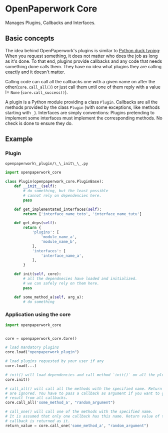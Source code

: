 # OpenPaperwork Core

Manages Plugins, Callbacks and Interfaces.

## Basic concepts

The idea behind OpenPaperwork's plugins is similar to
[Python duck typing](https://en.wikipedia.org/wiki/Duck_typing): When you
request something, it does not matter who does the job as long as it's done. To
that end, plugins provide callbacks and any code that needs something done
calls them. They have no idea what plugins they are calling exactly and it
doesn't matter.

Calling code can call all the callbacks one with a given name on after the
other(`core.call_all()`) or just call them until one of them reply with a
value != `None` (`core.call_success()`).

A plugin is a Python module providing a class `Plugin`.
Callbacks are all the methods provided by the class `Plugin` (with some
exceptions, like methods starting with `_`).
Interfaces are simply conventions: Plugins pretending to implement some
interfaces must implement the corresponding methods. No check is done to ensure
they do.


## Example


### Plugin

`openpaperwork\_plugin/\_\_init\_\_.py`

```py
import openpaperwork_core

class Plugin(openpaperwork_core.PluginBase):
    def __init__(self):
        # do something, but the least possible
        # cannot rely on dependencies here.
        pass

    def get_implementated_interfaces(self):
        return ['interface_name_toto', 'interface_name_tutu']

    def get_deps(self):
        return {
            'plugins': [
                'module_name_a',
                'module_name_b',
            ],
            'interfaces': [
                'interface_name_a',
            ],
        }

    def init(self, core):
        # all the dependnecies have loaded and initialized.
        # we can safely rely on them here.
        pass

    def some_method_a(self, arg_a):
        # do something
```


### Application using the core

```py
import openpaperwork_core


core = openpaperwork_core.Core()

# load mandatory plugins
core.load("openpaperwork_plugin")

# load plugins requested by your user if any
core.load(...)

# init() will load dependencies and call method `init()` on all the plugins
core.init()

# call_all() will call all the methods with the specified name. Return values
# are ignored. You have to pass a callback as argument if you want to get
# result from all callbacks.
core.call_all('some_method_a', "random_argument")

# call_one() will call one of the methods with the specified name.
# It is assumed that only one callback has this name. Return value of the
# callback is returned as it.
return_value = core.call_one('some_method_a', "random_argument")
```
